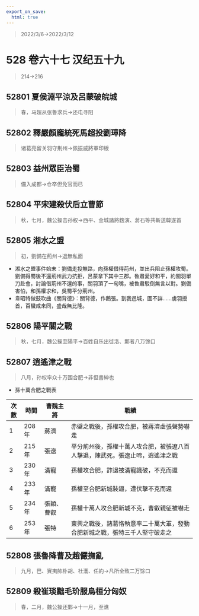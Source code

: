 ```yaml
---
export_on_save:
  html: true
---
```


> 2022/3/6->2022/3/12

# 528 卷六十七 汉纪五十九

> 214->216

## 52801 夏侯淵平涼及呂蒙破皖城
> 春，马超从张鲁求兵->还屯寻阳

## 52802 釋嚴顏龐統死馬超投劉璋降
> 诸葛亮留关羽守荆州->佩振威將軍印綬

## 52803 益州眾臣治蜀
> 備入成都->仓卒但免官而已

## 52804 平宋建殺伏后立曹節
> 秋，七月，魏公操击孙权->西平、金城諸將麴演、蔣石等共斬送韓遂首

## 52805 湘水之盟
> 初，劉備在荊州->退無私面
- 湘水之盟事件始末：劉備走投無路，向孫權借得荊州，並出兵阻止孫權攻蜀。劉備得蜀後不還荊州武力抗拒，呂蒙拿下其中三郡。魯肅愛好和平，約關羽單刀赴會，討論借荊州不還的事，關羽頂了一句嘴，被魯肅駁倒無言以對。劉備害怕，和孫權求和，吳蜀平分荊州。
- 韋昭特做鼓吹曲《關背德》：關背德，作鴟張。割我邑城，圖不詳……虜羽授首，百蠻咸來同，盛哉無比隆。

## 52806 陽平關之戰
> 秋，七月，魏公操至陽平->百姓自乐出徙洛、鄴者八万馀口

## 52807 逍遙津之戰
> 八月，孙权率众十万围合肥->非但書紳也
- 孫十萬合肥之戰表

次數|時間|曹魏主將|戰績
--|--|--|--
1|208年|蔣濟|赤壁之戰後，孫權攻合肥，被蔣濟虛張聲勢嚇走
2|215年|張遼|平分荊州後，孫權十萬人攻合肥，被張遼八百人擊退，陳武死。張遼止啼，逍遙津之戰
3|230年|滿寵|孫權攻合肥，詐退被滿寵識破，不克而還
4|233年|滿寵|孫權至合肥新城裝逼，遭伏擊不克而還
5|234年|張穎、曹叡|孫權十萬人攻合肥新城不克，曹叡親征被嚇走
6|253年|張特|東興之戰後，諸葛恪執意率二十萬大軍，發動合肥新城之戰，張特三千人堅守破走之

## 52808 張魯降曹及趙儼撫亂
> 九月，巴、賨夷帥朴胡、杜濩、任約->凡所全致二万馀口

## 52809 殺崔琰黜毛玠服烏桓分匈奴
> 春，二月，魏公操还鄴->十一月，至谯
